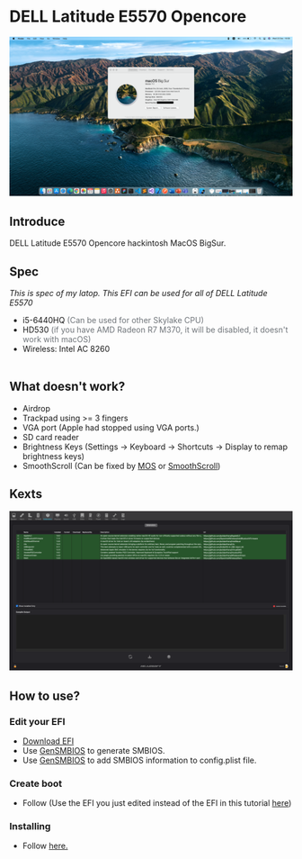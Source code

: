 <h1> DELL Latitude E5570 Opencore</h1>

<img src="./screens/screen_shot.png" style="margin: auto;"/>

<h2>Introduce</h2>
<p>DELL Latitude E5570 Opencore hackintosh MacOS BigSur.</p>

<h2>Spec</h2>
<p><i>This is spec of my latop. This EFI can be used for all of DELL Latitude E5570</i></p>
<ul>
  <li>i5-6440HQ <span style="color: #70757a">(Can be used for other Skylake CPU)</span></li>
  <li>HD530 <span style="color: #70757a">(if you have AMD Radeon R7 M370, it will be disabled, it doesn't work with macOS)</span></li>
  <li>Wireless: Intel AC 8260</li>
  <br/>
</ul>

<h2>What doesn't work?</h2>
<ul>
  <li>Airdrop</li>
  <li>Trackpad using >= 3 fingers</li>
  <li>VGA port (Apple had stopped using VGA ports.)</li>
  <li>SD card reader</li>
  <li>Brightness Keys (Settings -> Keyboard -> Shortcuts -> Display to remap brightness keys)</li>
  <li>SmoothScroll (Can be fixed by <a href="https://mos.caldis.me/">MOS</a> or <a href="https://www.smoothscroll.net/mac/">SmoothScroll</a>)</li>
</ul>
<h2>Kexts</h2>
<img src="./screens/kexts.png" style="margin: auto;"/>
<h2>How to use?</h2>

<h3>Edit your EFI</h3>
<ul>
  <li>
    <a href="https://github.com/misa198/dell-latitude-e5570-hackintosh-opencore/releases">Download EFI</a>
  </li>
  <li>
    Use <a href="https://github.com/corpnewt/GenSMBIOS">GenSMBIOS</a> to generate SMBIOS.
  </li>
  <li>
    Use <a href="https://github.com/corpnewt/ProperTree">GenSMBIOS</a> to add SMBIOS information to config.plist file.
  </li>
</ul>

<h3>Create boot</h3>
<ul>
  <li>Follow (Use the EFI you just edited instead of the EFI in this tutorial <a href="https://dortania.github.io/OpenCore-Install-Guide/installer-guide/">here</a>)</li>
</ul>

<h3>Installing</h3>
<ul>
  <li>Follow <a href="https://dortania.github.io/OpenCore-Install-Guide/installation/installation-process.html">here.</a></li>
</ul>
